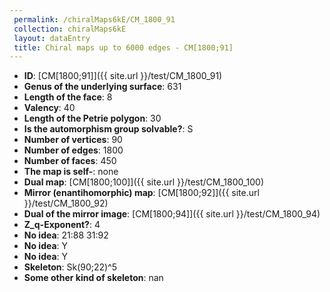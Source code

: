 ```yaml
--- 
 permalink: /chiralMaps6kE/CM_1800_91 
 collection: chiralMaps6kE
 layout: dataEntry
 title: Chiral maps up to 6000 edges - CM[1800;91]
---
```


- **ID**: [CM[1800;91]]({{ site.url }}/test/CM_1800_91)
- **Genus of the underlying surface**: 631
- **Length of the face**: 8
- **Valency**: 40
- **Length of the Petrie polygon**: 30
- **Is the automorphism group solvable?**: S
- **Number of vertices**: 90
- **Number of edges**: 1800
- **Number of faces**: 450
- **The map is self-**: none
- **Dual map**: [CM[1800;100]]({{ site.url }}/test/CM_1800_100)
- **Mirror (enantihomorphic) map**: [CM[1800;92]]({{ site.url }}/test/CM_1800_92)
- **Dual of the mirror image**: [CM[1800;94]]({{ site.url }}/test/CM_1800_94)
- **Z_q-Exponent?**: 4
- **No idea**:  21:88 31:92
- **No idea**: Y
- **No idea**: Y
- **Skeleton**: Sk(90;22)^5
- **Some other kind of skeleton**: nan
